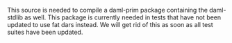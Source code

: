 This source is needed to compile a daml-prim package containing the daml-stdlib as well. This
package is currently needed in tests that have not been updated to use fat dars instead. We will get
rid of this as soon as all test suites have been updated.
